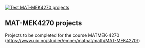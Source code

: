 [![Test MAT-MEK4270 projects](https://github.com/<kjes4pres>/MAT-MEK4270_course-projects/actions/workflows/matmek4270.yml/badge.svg)](https://github.com/<kjes4pres>/MAT-MEK4270_course-projects/actions/workflows/matmek4270.yml)



## MAT-MEK4270 projects

Projects to be completed for the course MATMEK-4270 (https://www.uio.no/studier/emner/matnat/math/MAT-MEK4270/)
